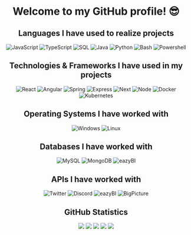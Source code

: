 <div align="center">

  # Welcome to my GitHub profile! 😎

  ## Languages I have used to realize projects
  ![JavaScript](https://img.shields.io/badge/javascript-black?style=for-the-badge&logo=javascript)
  ![TypeScript](https://img.shields.io/badge/typescript-black?style=for-the-badge&logo=typescript)
  ![SQL](https://img.shields.io/badge/sql-black?style=for-the-badge&logo=mysql)
  ![Java](https://img.shields.io/badge/java-black?style=for-the-badge&logo=openjdk)
  ![Python](https://img.shields.io/badge/python-black?style=for-the-badge&logo=python)
  ![Bash](https://img.shields.io/badge/bash-black?style=for-the-badge&logo=gnu-bash)
  ![Powershell](https://img.shields.io/badge/powershell-black?style=for-the-badge&logo=powershell)

  ## Technologies & Frameworks I have used in my projects
  ![React](https://img.shields.io/badge/react-black?style=for-the-badge&logo=react)
  ![Angular](https://img.shields.io/badge/angular-black?style=for-the-badge&logo=angular)
  ![Spring](https://img.shields.io/badge/spring-black?style=for-the-badge&logo=spring)
  ![Express](https://img.shields.io/badge/express-black?style=for-the-badge&logo=express)
  ![Next](https://img.shields.io/badge/next-black?style=for-the-badge&logo=next)
  ![Node](https://img.shields.io/badge/node-black?style=for-the-badge&logo=node)
  ![Docker](https://img.shields.io/badge/docker-black?style=for-the-badge&logo=docker)
  ![Kubernetes](https://img.shields.io/badge/kubernetes-black?style=for-the-badge&logo=kubernetes)

  ## Operating Systems I have worked with
  ![Windows](https://img.shields.io/badge/Windows-black?style=for-the-badge&logo=Windows)
  ![Linux](https://img.shields.io/badge/linux-black?style=for-the-badge&logo=Linux)

  ## Databases I have worked with
  ![MySQL](https://img.shields.io/badge/mysql-black?style=for-the-badge&logo=mysql)
  ![MongoDB](https://img.shields.io/badge/mongodb-black?style=for-the-badge&logo=mongodb)
  ![eazyBI](https://img.shields.io/badge/eazybi-black?style=for-the-badge&logo=eazybi)

  ## APIs I have worked with
  ![Twitter](https://img.shields.io/badge/twitter-black?style=for-the-badge&logo=twitter)
  ![Discord](https://img.shields.io/badge/discord-black?style=for-the-badge&logo=discord)
  ![eazyBI](https://img.shields.io/badge/eazybi-black?style=for-the-badge&logo=eazybi)
  ![BigPicture](https://img.shields.io/badge/bigpicture-black?style=for-the-badge&logo=bigpicture)

  ## GitHub Statistics

  <img src="http://github-profile-summary-cards.vercel.app/api/cards/profile-details?username=nicodoebele&theme=transparent" />


  <img src="https://github-readme-streak-stats.herokuapp.com/?user=nicodoebele&hide_border=true&theme=transparent" />


  <img src="http://github-profile-summary-cards.vercel.app/api/cards/stats?username=nicodoebele&theme=transparent" />


  <img src="https://github-readme-stats.vercel.app/api/top-langs/?username=nicodoebele&hide_border=true&theme=transparent" />


  <img src="https://komarev.com/ghpvc/?username=nicodoebele" />
</div>